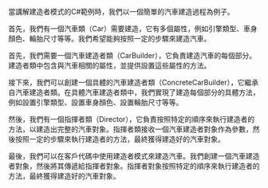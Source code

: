 ﻿當講解建造者模式的C#範例時，我們以一個簡單的汽車建造過程為例子。

首先，我們有一個汽車類（Car）需要建造，它有多個屬性，例如引擎類型、車身顏色、輪胎尺寸等等。我們希望能夠按照一定的步驟來建造汽車。

首先，我們需要一個汽車建造者類（CarBuilder），它負責建造汽車的每個部分。建造者類中包含與汽車相關的屬性，並提供設置這些屬性的方法。

接下來，我們可以創建一個具體的汽車建造者類（ConcreteCarBuilder），它繼承自汽車建造者類。在具體汽車建造者類中，我們實現了建造每個部分的具體方法，例如設置引擎類型、設置車身顏色、設置輪胎尺寸等等。

然後，我們有一個指揮者類（Director），它負責按照特定的順序來執行建造者的方法，以建造出完整的汽車對象。指揮者類接收一個汽車建造者對象作為參數，然後按照一定的步驟來執行建造者的方法，最終獲得建造好的汽車對象。

最後，我們可以在客戶代碼中使用建造者模式來建造汽車。我們創建一個汽車建造者對象，然後將其傳遞給指揮者對象。指揮者對象按照特定的順序來執行建造者的方法，最終獲得建造好的汽車對象。